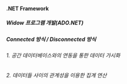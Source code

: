 #### .NET Framework 

##### Widow 프로그램 개발(ADO.NET)
##### Connected 방식 / Disconnected 방식 
###### 1. 공간 데이터베이스와의 연동을 통한 데이터 가시화
###### 2. 데이터들 사이의 관계성을 이용한 집계 연산
